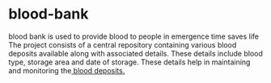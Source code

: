 # blood-bank
blood bank is used to provide blood to people in emergence time
saves life
 The project consists of a central repository containing various blood deposits available along with associated details. These details include blood type, storage area and date of storage. These details help in maintaining and monitoring the[ blood deposits.](https://nevonprojects.com/online-blood-bank-project/)
